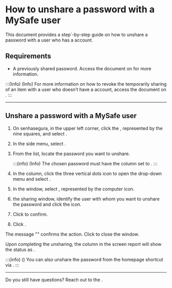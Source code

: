 # How to unshare a password with a MySafe user 

This document provides a step´-by-step guide on how to unshare a password with a user who has a  account.

## Requirements
* A previously shared password. Access the document on  for more information.


:::(Info) (Info)
For more information on how to revoke the temporarily sharing of an item with a user who doesn’t  have a  account, access the document on .
:::

***

## Unshare a password with a MySafe user

1. On senhasegura, in the upper left corner, click the , represented by the nine squares, and select .
2. In the side menu, select . 
3. From the list, locate the password you want to unshare.
    
    :::(info) (Info)
    The chosen password must have the  column set to .
    :::
    
4. In the  column, click the three vertical dots icon to open the drop-down menu and select .
6. In the  window, select , represented by the computer icon.
7. the sharing window, identify the user with whom you want to unshare the password and click the  icon.
9. Click  to confirm.
10. Click .

The message "" confirms the action. Click  to close the window.

Upon completing the unsharing, the  column in the  screen report will show the status as .


:::(info) ()
You can also unshare the password from the  homepage shortcut via .
:::
***


Do you still have questions? Reach out to the .
